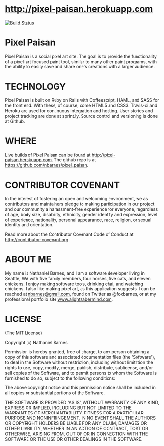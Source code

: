 http://pixel-paisan.herokuapp.com
=================================

[![Build Status](https://travis-ci.org/nbarnes/pixel_paisan.svg?branch=master)](https://travis-ci.org/nbarnes/pixel_paisan)


Pixel Paisan
============
Pixel Paisan is a social pixel art site. The goal is to provide the functionality of a pixel-art focused paint tool, similar to many other paint programs, with the ability to easily save and share one's creations with a larger audience.

TECHNOLOGY
==========
Pixel Paisan is built on Ruby on Rails with Coffeescript, HAML, and SASS for the front end. With these, of course, come HTML5 and CSS3. Travis-ci and Heroku are used for continuous integration and hosting. User stories and project tracking are done at sprint.ly. Source control and versioning is done at Github.

WHERE
=====
Live builds of Pixel Paisan can be found at http://pixel-paisan.herokuapp.com. The github repo is at https://github.com/nbarnes/pixel_paisan.

CONTRIBUTOR COVENANT
====================
In the interest of fostering an open and welcoming environment, we as
contributors and maintainers pledge to making participation in our project and
our community a harassment-free experience for everyone, regardless of age, body
size, disability, ethnicity, gender identity and expression, level of experience,
nationality, personal appearance, race, religion, or sexual identity and
orientation.

Read more about the Contributor Covenant Code of Conduct at http://contributor-covenant.org.

ABOUT ME
========
My name is Nathaniel Barnes, and I am a software developer living in Seattle, WA with five family members, four horses, five cats, and eleven chickens. I enjoy making software tools, drinking chai, and watching chickens. I also like making pixel art, as this application suggests. I can be reached at nbarnes@gmail.com, found on Twitter as @foxbarnes, or at my professional portfolio site www.alightsabermind.com.

LICENSE
=======
(The MIT License)

Copyright (c) Nathaniel Barnes

Permission is hereby granted, free of charge, to any person obtaining a copy of this software and associated documentation files (the 'Software'), to deal in the Software without restriction, including without limitation the rights to use, copy, modify, merge, publish, distribute, sublicense, and/or sell copies of the Software, and to permit persons to whom the Software is furnished to do so, subject to the following conditions:

The above copyright notice and this permission notice shall be included in all copies or substantial portions of the Software.

THE SOFTWARE IS PROVIDED 'AS IS', WITHOUT WARRANTY OF ANY KIND, EXPRESS OR IMPLIED, INCLUDING BUT NOT LIMITED TO THE WARRANTIES OF MERCHANTABILITY, FITNESS FOR A PARTICULAR PURPOSE AND NONINFRINGEMENT. IN NO EVENT SHALL THE AUTHORS OR COPYRIGHT HOLDERS BE LIABLE FOR ANY CLAIM, DAMAGES OR OTHER LIABILITY, WHETHER IN AN ACTION OF CONTRACT, TORT OR OTHERWISE, ARISING FROM, OUT OF OR IN CONNECTION WITH THE SOFTWARE OR THE USE OR OTHER DEALINGS IN THE SOFTWARE.
